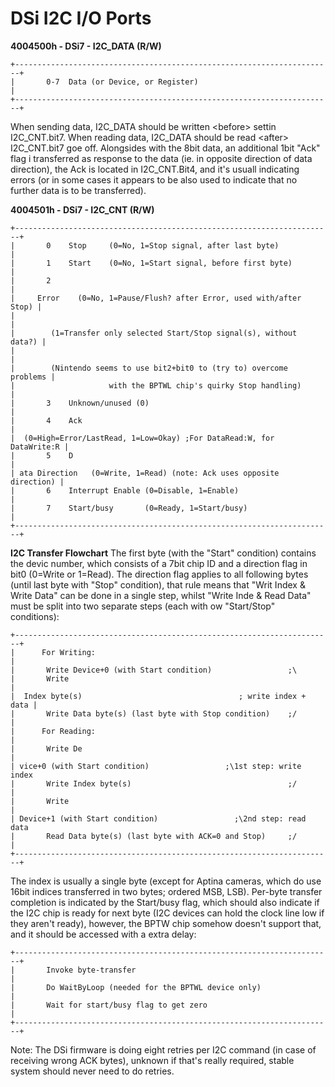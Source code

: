 # DSi I2C I/O Ports


**4004500h - DSi7 - I2C_DATA (R/W)**

```
+-----------------------------------------------------------------------+
|       0-7  Data (or Device, or Register)                              |
+-----------------------------------------------------------------------+
```

When sending data, I2C_DATA should be written \<before\> settin
I2C_CNT.bit7.
When reading data, I2C_DATA should be read \<after\> I2C_CNT.bit7 goe
off.
Alongsides with the 8bit data, an additional 1bit \"Ack\" flag i
transferred as response to the data (ie. in opposite direction of data
direction), the Ack is located in I2C_CNT.Bit4, and it\'s usuall
indicating errors (or in some cases it appears to be also used to
indicate that no further data is to be transferred).

**4004501h - DSi7 - I2C_CNT (R/W)**

```
+-----------------------------------------------------------------------+
|       0    Stop     (0=No, 1=Stop signal, after last byte)            |
|       1    Start    (0=No, 1=Start signal, before first byte)         |
|       2                                                               |
|     Error    (0=No, 1=Pause/Flush? after Error, used with/after Stop) |
|                                                                       |
|        (1=Transfer only selected Start/Stop signal(s), without data?) |
|                                                                       |
|        (Nintendo seems to use bit2+bit0 to (try to) overcome problems |
|                     with the BPTWL chip's quirky Stop handling)       |
|       3    Unknown/unused (0)                                         |
|       4    Ack                                                        |
|  (0=High=Error/LastRead, 1=Low=Okay) ;For DataRead:W, for DataWrite:R |
|       5    D                                                          |
| ata Direction   (0=Write, 1=Read) (note: Ack uses opposite direction) |
|       6    Interrupt Enable (0=Disable, 1=Enable)                     |
|       7    Start/busy       (0=Ready, 1=Start/busy)                   |
+-----------------------------------------------------------------------+
```


**I2C Transfer Flowchart**
The first byte (with the \"Start\" condition) contains the devic
number, which consists of a 7bit chip ID and a direction flag in bit0
(0=Write or 1=Read). The direction flag applies to all following bytes
(until last byte with \"Stop\" condition), that rule means that \"Writ
Index & Write Data\" can be done in a single step, whilst \"Write Inde
& Read Data\" must be split into two separate steps (each with ow
\"Start/Stop\" conditions):

```
+-----------------------------------------------------------------------+
|      For Writing:                                                     |
|       Write Device+0 (with Start condition)                 ;\        
|       Write                                                           |
|  Index byte(s)                                   ; write index + data |
|       Write Data byte(s) (last byte with Stop condition)    ;/        |
|      For Reading:                                                     |
|       Write De                                                        |
| vice+0 (with Start condition)                 ;\1st step: write index 
|       Write Index byte(s)                                   ;/        |
|       Write                                                           |
| Device+1 (with Start condition)                 ;\2nd step: read data 
|       Read Data byte(s) (last byte with ACK=0 and Stop)     ;/        |
+-----------------------------------------------------------------------+
```

The index is usually a single byte (except for Aptina cameras, which do
use 16bit indices transferred in two bytes; ordered MSB, LSB).
Per-byte transfer completion is indicated by the Start/busy flag, which
should also indicate if the I2C chip is ready for next byte (I2C devices
can hold the clock line low if they aren\'t ready), however, the BPTW
chip somehow doesn\'t support that, and it should be accessed with a
extra delay:

```
+-----------------------------------------------------------------------+
|       Invoke byte-transfer                                            |
|       Do WaitByLoop (needed for the BPTWL device only)                |
|       Wait for start/busy flag to get zero                            |
+-----------------------------------------------------------------------+
```

Note: The DSi firmware is doing eight retries per I2C command (in case
of receiving wrong ACK bytes), unknown if that\'s really required, 
stable system should never need to do retries.



